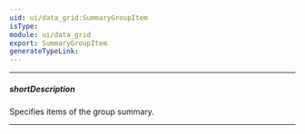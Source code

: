 ```yaml
---
uid: ui/data_grid:SummaryGroupItem
isType: 
module: ui/data_grid
export: SummaryGroupItem
generateTypeLink: 
---
```

---
##### shortDescription
Specifies items of the group summary.

---

